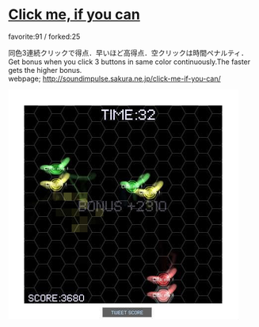 # [Click me, if you can](http://wonderfl.net/c/n4Ku)

favorite:91 / forked:25

同色3連続クリックで得点．早いほど高得点．空クリックは時間ペナルティ．  
Get bonus when you click 3 buttons in same color continuously.The faster gets the higher bonus.  
webpage; http://soundimpulse.sakura.ne.jp/click-me-if-you-can/

![thumbnail](./thumbnail.jpg)

